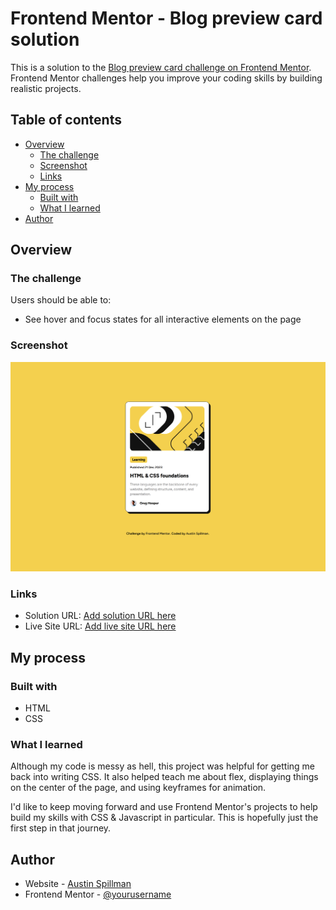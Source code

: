 # Frontend Mentor - Blog preview card solution

This is a solution to the [Blog preview card challenge on Frontend Mentor](https://www.frontendmentor.io/challenges/blog-preview-card-ckPaj01IcS). Frontend Mentor challenges help you improve your coding skills by building realistic projects. 

## Table of contents

- [Overview](#overview)
  - [The challenge](#the-challenge)
  - [Screenshot](#screenshot)
  - [Links](#links)
- [My process](#my-process)
  - [Built with](#built-with)
  - [What I learned](#what-i-learned)
- [Author](#author)

## Overview

### The challenge

Users should be able to:

- See hover and focus states for all interactive elements on the page

### Screenshot

![](./screenshot.png)

### Links

- Solution URL: [Add solution URL here](https://your-solution-url.com)
- Live Site URL: [Add live site URL here](https://your-live-site-url.com)

## My process

### Built with

- HTML
- CSS

### What I learned

Although my code is messy as hell, this project was helpful for getting me back into writing CSS. It also helped teach me about flex, displaying things on the center of the page, and using keyframes for animation. 

I'd like to keep moving forward and use Frontend Mentor's projects to help build my skills with CSS & Javascript in particular. This is hopefully just the first step in that journey.

## Author

- Website - [Austin Spillman](https://www.austinspillman.com)
- Frontend Mentor - [@yourusername](https://www.frontendmentor.io/profile/yourusername)

